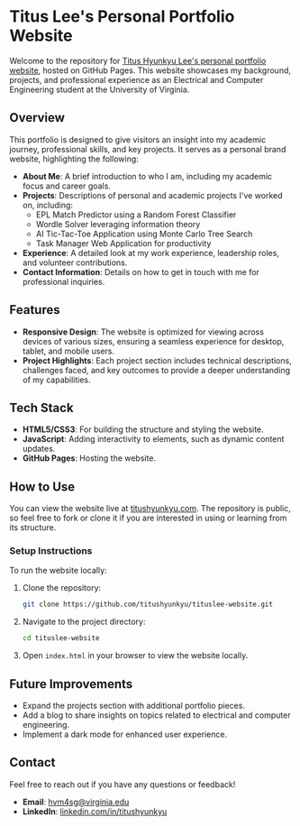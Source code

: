 # Titus Lee's Personal Portfolio Website

Welcome to the repository for [Titus Hyunkyu Lee's personal portfolio website](https://titushyunkyu.com), hosted on GitHub Pages. This website showcases my background, projects, and professional experience as an Electrical and Computer Engineering student at the University of Virginia.

## Overview

This portfolio is designed to give visitors an insight into my academic journey, professional skills, and key projects. It serves as a personal brand website, highlighting the following:

- **About Me**: A brief introduction to who I am, including my academic focus and career goals.
- **Projects**: Descriptions of personal and academic projects I've worked on, including:
  - EPL Match Predictor using a Random Forest Classifier
  - Wordle Solver leveraging information theory
  - AI Tic-Tac-Toe Application using Monte Carlo Tree Search
  - Task Manager Web Application for productivity
- **Experience**: A detailed look at my work experience, leadership roles, and volunteer contributions.
- **Contact Information**: Details on how to get in touch with me for professional inquiries.

## Features

- **Responsive Design**: The website is optimized for viewing across devices of various sizes, ensuring a seamless experience for desktop, tablet, and mobile users.
- **Project Highlights**: Each project section includes technical descriptions, challenges faced, and key outcomes to provide a deeper understanding of my capabilities.

## Tech Stack

- **HTML5/CSS3**: For building the structure and styling the website.
- **JavaScript**: Adding interactivity to elements, such as dynamic content updates.
- **GitHub Pages**: Hosting the website.

## How to Use

You can view the website live at [titushyunkyu.com](https://titushyunkyu.com). The repository is public, so feel free to fork or clone it if you are interested in using or learning from its structure.

### Setup Instructions

To run the website locally:

1. Clone the repository:  
   ```bash
   git clone https://github.com/titushyunkyu/tituslee-website.git
   ```
2. Navigate to the project directory:
   ```bash
   cd tituslee-website
   ```
3. Open `index.html` in your browser to view the website locally.

## Future Improvements

- Expand the projects section with additional portfolio pieces.
- Add a blog to share insights on topics related to electrical and computer engineering.
- Implement a dark mode for enhanced user experience.

## Contact

Feel free to reach out if you have any questions or feedback!

- **Email**: [hvm4sg@virginia.edu](mailto:hvm4sg@virginia.edu)
- **LinkedIn**: [linkedin.com/in/titushyunkyu](https://linkedin.com/in/titushyunkyu)

